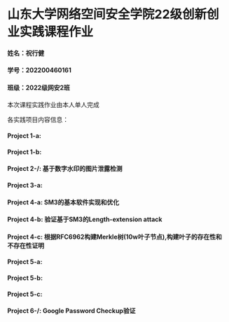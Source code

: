 # 山东大学网络空间安全学院22级创新创业实践课程作业
#### 姓名：祝行健
#### 学号：202200460161
#### 班级：2022级网安2班
本次课程实践作业由本人单人完成

各实践项目内容信息：

#### Project 1-a:

#### Project 1-b:

#### Project 2-/: 基于数字水印的图片泄露检测

#### Project 3-a:

#### Project 4-a: SM3的基本软件实现和优化

#### Project 4-b: 验证基于SM3的Length-extension attack

#### Project 4-c: 根据RFC6962构建Merkle树(10w叶子节点),构建叶子的存在性和不存在性证明

#### Project 5-a:

#### Project 5-b:

#### Project 5-c:

#### Project 6-/: Google Password Checkup验证


